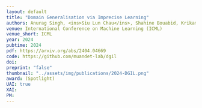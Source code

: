```yaml
---
layout: default
title: "Domain Generalisation via Imprecise Learning"
authors: Anurag Singh, <ins>Siu Lun Chau</ins>, Shahine Bouabid, Krikamol Muandet 
venue: International Conference on Machine Learning (ICML)
venue_short: ICML
year: 2024
pubtime: 2024
pdf: https://arxiv.org/abs/2404.04669
code: https://github.com/muandet-lab/dgil
doi:
preprint: "false"
thumbnail: "../assets/img/publications/2024-DGIL.png"
award: (Spotlight)
UAI: true
XAI:
PM:
---
```

